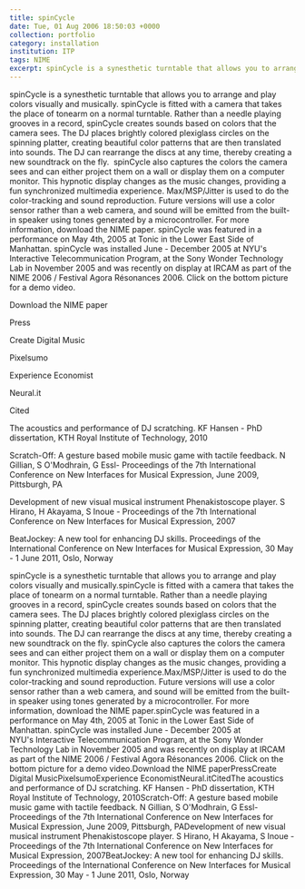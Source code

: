```yaml
---
title: spinCycle
date: Tue, 01 Aug 2006 18:50:03 +0000
collection: portfolio
category: installation
institution: ITP
tags: NIME
excerpt: spinCycle is a synesthetic turntable that allows you to arrange and play colors visually and musically.
---
```

spinCycle is a synesthetic turntable that allows you to arrange and play colors visually and musically.
spinCycle is fitted with a camera that takes the place of tonearm on a normal turntable. Rather than a needle playing grooves in a record, spinCycle creates sounds based on colors that the camera sees. The DJ places brightly colored plexiglass circles on the spinning platter, creating beautiful color patterns that are then translated into sounds. The DJ can rearrange the discs at any time, thereby creating a new soundtrack on the fly. 
spinCycle also captures the colors the camera sees and can either project them on a wall or display them on a computer monitor. This hypnotic display changes as the music changes, providing a fun synchronized multimedia experience.
Max/MSP/Jitter is used to do the color-tracking and sound reproduction. Future versions will use a color sensor rather than a web camera, and sound will be emitted from the built-in speaker using tones generated by a microcontroller. For more information, download the NIME paper.
spinCycle was featured in a performance on May 4th, 2005 at Tonic in the Lower East Side of Manhattan. spinCycle was installed June - December 2005 at NYU's Interactive Telecommunication Program, at the Sony Wonder Technology Lab in November 2005 and was recently on display at IRCAM as part of the NIME 2006 / Festival Agora Résonances 2006. Click on the bottom picture for a demo video.

Download the NIME paper

Press

Create Digital Music

Pixelsumo

Experience Economist

Neural.it

Cited

The acoustics and performance of DJ scratching. KF Hansen - PhD dissertation, KTH Royal Institute of Technology, 2010

Scratch-Off: A gesture based mobile music game with tactile feedback. N Gillian, S O'Modhrain, G Essl- Proceedings of the 7th International Conference on New Interfaces for Musical Expression, June 2009, Pittsburgh, PA

Development of new visual musical instrument Phenakistoscope player. S Hirano, H Akayama, S Inoue - Proceedings of the 7th International Conference on New Interfaces for Musical Expression, 2007

BeatJockey: A new tool for enhancing DJ skills. Proceedings of the International Conference on New Interfaces for Musical Expression, 30 May - 1 June 2011, Oslo, Norway


spinCycle is a synesthetic turntable that allows you to arrange and play colors visually and musically.spinCycle is fitted with a camera that takes the place of tonearm on a normal turntable. Rather than a needle playing grooves in a record, spinCycle creates sounds based on colors that the camera sees. The DJ places brightly colored plexiglass circles on the spinning platter, creating beautiful color patterns that are then translated into sounds. The DJ can rearrange the discs at any time, thereby creating a new soundtrack on the fly. spinCycle also captures the colors the camera sees and can either project them on a wall or display them on a computer monitor. This hypnotic display changes as the music changes, providing a fun synchronized multimedia experience.Max/MSP/Jitter is used to do the color-tracking and sound reproduction. Future versions will use a color sensor rather than a web camera, and sound will be emitted from the built-in speaker using tones generated by a microcontroller. For more information, download the NIME paper.spinCycle was featured in a performance on May 4th, 2005 at Tonic in the Lower East Side of Manhattan. spinCycle was installed June - December 2005 at NYU's Interactive Telecommunication Program, at the Sony Wonder Technology Lab in November 2005 and was recently on display at IRCAM as part of the NIME 2006 / Festival Agora Résonances 2006. Click on the bottom picture for a demo video.Download the NIME paperPressCreate Digital MusicPixelsumoExperience EconomistNeural.itCitedThe acoustics and performance of DJ scratching. KF Hansen - PhD dissertation, KTH Royal Institute of Technology, 2010Scratch-Off: A gesture based mobile music game with tactile feedback. N Gillian, S O'Modhrain, G Essl- Proceedings of the 7th International Conference on New Interfaces for Musical Expression, June 2009, Pittsburgh, PADevelopment of new visual musical instrument Phenakistoscope player. S Hirano, H Akayama, S Inoue - Proceedings of the 7th International Conference on New Interfaces for Musical Expression, 2007BeatJockey: A new tool for enhancing DJ skills. Proceedings of the International Conference on New Interfaces for Musical Expression, 30 May - 1 June 2011, Oslo, Norway​